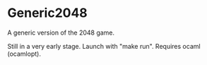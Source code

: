 Generic2048
===========

A generic version of the 2048 game.

Still in a very early stage. Launch with "make run". Requires ocaml
(ocamlopt).